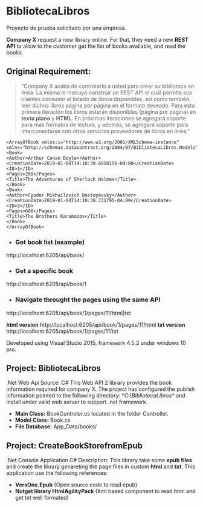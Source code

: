 ﻿# BibliotecaLibros
Proyecto de prueba solicitado por una empresa. 

**Company X** request a new library online. For that, they need a new **REST API** to allow to the customer get the list of books available, and read the books. 

## Original Requirement: 

> "Company X acaba de contratarlo a ústed para crear su biblioteca en línea. La misma le instruyó construir un REST API el cuál permita sus clientes consumir el listado de libros disponibles, así como también, leer dichos libros página por página en el formato deseado. Para esta primera iteración los libros estarán disponibles (página por página) en **texto plano** y **HTML**. En próximas iteraciones se agregará soporte para más formatos de lectura, y además, se agregará soporte para interconectarse con otros servicios proveedores de libros en línea." 
```
<ArrayOfBook xmlns:i="http://www.w3.org/2001/XMLSchema-instance" xmlns="http://schemas.datacontract.org/2004/07/BibliotecaLibros.Models">
<Book>
<Author>Arthur Conan Doyle</Author>
<CreationDate>2019-01-04T14:10:39.6958156-04:00</CreationDate>
<ID>1</ID>
<Pages>268</Pages>
<Title>The Adventures of Sherlock Holmes</Title>
</Book>
<Book>
<Author>Fyodor Mikhailovich Dostoyevsky</Author>
<CreationDate>2019-01-04T14:10:39.731795-04:00</CreationDate>
<ID>2</ID>
<Pages>608</Pages>
<Title>The Brothers Karamazov</Title>
</Book>
</ArrayOfBook>
```
* ### Get book list (example) 
http://localhost:6205/api/book/ 
* ### Get a specific book 
http://localhost:6205/api/book/1 
* ### Navigate throught the pages using the same API 
http://localhost:6205/api/book/1/pages/11/html|txt 

**html version** 
http://localhost:6205/api/book/1/pages/11/html 
**txt version** 
http://localhost:6205/api/book/1/pages/11/txt

Developed using Visual Studio 2015, framework 4.5.2 under windows 10 pro. 
## Project: BibliotecaLibros
.Net Web Api Source: C# This Web API 2 library provides the book information required for company X. The project has configured the publish information pointed to the following directory: **C:\BibliotecaLibros\** and install under valid web server to support .net framework.
 
* **Main Class:** BookControler.cs located in the folder Controller. 
* **Model Class:** Book.cs 
* **File Database:** App_Data/books/ 
## Project: CreateBookStorefromEpub
.Net Console Application C# Description: This library take some **epub files** and create the library genareting the page files in custom **html** and **txt**. 
This application use the following references: 
* **VersOne.Epub** (Open source code to read epub) 
* **Nutget library HtmlAgilityPack** (Xml based component to read html and get txt well formated) 